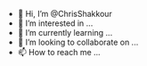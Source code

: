 - 👋 Hi, I’m @ChrisShakkour
- 👀 I’m interested in ...
- 🌱 I’m currently learning ...
- 💞️ I’m looking to collaborate on ...
- 📫 How to reach me ...

<!---
ChrisShakkour/ChrisShakkour is a ✨ special ✨ repository because its `README.md` (this file) appears on your GitHub profile.
You can click the Preview link to take a look at your changes.
--->
